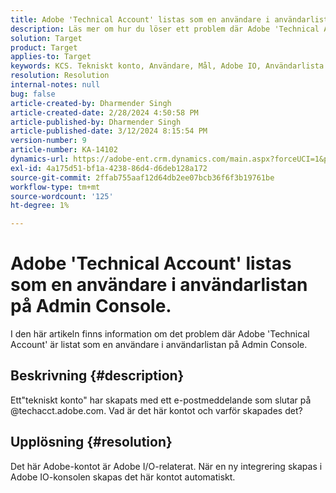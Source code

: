 ```yaml
---
title: Adobe 'Technical Account' listas som en användare i användarlistan på Admin Console.
description: Läs mer om hur du löser ett problem där Adobe 'Technical Account' är listat som en användare i användarlistan på Admin Console.
solution: Target
product: Target
applies-to: Target
keywords: KCS. Tekniskt konto, Användare, Mål, Adobe IO, Användarlista
resolution: Resolution
internal-notes: null
bug: false
article-created-by: Dharmender Singh
article-created-date: 2/28/2024 4:50:58 PM
article-published-by: Dharmender Singh
article-published-date: 3/12/2024 8:15:54 PM
version-number: 9
article-number: KA-14102
dynamics-url: https://adobe-ent.crm.dynamics.com/main.aspx?forceUCI=1&pagetype=entityrecord&etn=knowledgearticle&id=ac309a87-59d6-ee11-9079-6045bd006295
exl-id: 4a175d51-bf1a-4238-86d4-d6deb128a172
source-git-commit: 2ffab755aaf12d64db2ee07bcb36f6f3b19761be
workflow-type: tm+mt
source-wordcount: '125'
ht-degree: 1%

---
```


# Adobe &#39;Technical Account&#39; listas som en användare i användarlistan på Admin Console.


I den här artikeln finns information om det problem där Adobe &#39;Technical Account&#39; är listat som en användare i användarlistan på Admin Console.

## Beskrivning {#description}


Ett&quot;tekniskt konto&quot; har skapats med ett e-postmeddelande som slutar på @techacct.adobe.com. Vad är det här kontot och varför skapades det?


## Upplösning {#resolution}


Det här Adobe-kontot är Adobe I/O-relaterat. När en ny integrering skapas i Adobe IO-konsolen skapas det här kontot automatiskt.
